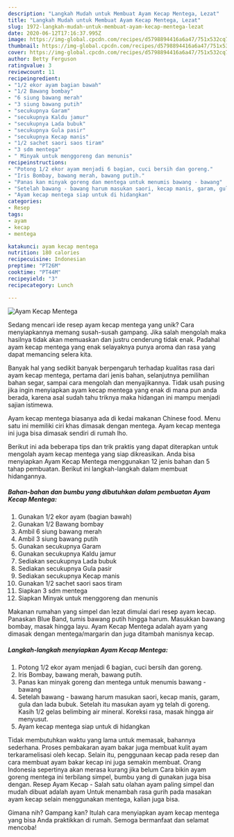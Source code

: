 ```yaml
---
description: "Langkah Mudah untuk Membuat Ayam Kecap Mentega, Lezat"
title: "Langkah Mudah untuk Membuat Ayam Kecap Mentega, Lezat"
slug: 1972-langkah-mudah-untuk-membuat-ayam-kecap-mentega-lezat
date: 2020-06-12T17:16:37.995Z
image: https://img-global.cpcdn.com/recipes/d5798894416a6a47/751x532cq70/ayam-kecap-mentega-foto-resep-utama.jpg
thumbnail: https://img-global.cpcdn.com/recipes/d5798894416a6a47/751x532cq70/ayam-kecap-mentega-foto-resep-utama.jpg
cover: https://img-global.cpcdn.com/recipes/d5798894416a6a47/751x532cq70/ayam-kecap-mentega-foto-resep-utama.jpg
author: Betty Ferguson
ratingvalue: 3
reviewcount: 11
recipeingredient:
- "1/2 ekor ayam bagian bawah"
- "1/2 Bawang bombay"
- "6 siung bawang merah"
- "3 siung bawang putih"
- "secukupnya Garam"
- "secukupnya Kaldu jamur"
- "secukupnya Lada bubuk"
- "secukupnya Gula pasir"
- "secukupnya Kecap manis"
- "1/2 sachet saori saos tiram"
- "3 sdm mentega"
- " Minyak untuk menggoreng dan menunis"
recipeinstructions:
- "Potong 1/2 ekor ayam menjadi 6 bagian, cuci bersih dan goreng."
- "Iris Bombay, bawang merah, bawang putih."
- "Panas kan minyak goreng dan mentega untuk menumis bawang - bawang"
- "Setelah bawang - bawang harum masukan saori, kecap manis, garam, gula dan lada bubuk. Setelah itu masukan ayam yg telah di goreng. Kasih 1/2 gelas belimbing air mineral. Koreksi rasa, masak hingga air menyusut."
- "Ayam kecap mentega siap untuk di hidangkan"
categories:
- Resep
tags:
- ayam
- kecap
- mentega

katakunci: ayam kecap mentega 
nutrition: 180 calories
recipecuisine: Indonesian
preptime: "PT26M"
cooktime: "PT44M"
recipeyield: "3"
recipecategory: Lunch

---
```



![Ayam Kecap Mentega](https://img-global.cpcdn.com/recipes/d5798894416a6a47/751x532cq70/ayam-kecap-mentega-foto-resep-utama.jpg)

Sedang mencari ide resep ayam kecap mentega yang unik? Cara menyiapkannya memang susah-susah gampang. Jika salah mengolah maka hasilnya tidak akan memuaskan dan justru cenderung tidak enak. Padahal ayam kecap mentega yang enak selayaknya punya aroma dan rasa yang dapat memancing selera kita.

Banyak hal yang sedikit banyak berpengaruh terhadap kualitas rasa dari ayam kecap mentega, pertama dari jenis bahan, selanjutnya pemilihan bahan segar, sampai cara mengolah dan menyajikannya. Tidak usah pusing jika ingin menyiapkan ayam kecap mentega yang enak di mana pun anda berada, karena asal sudah tahu triknya maka hidangan ini mampu menjadi sajian istimewa.

Ayam kecap mentega biasanya ada di kedai makanan Chinese food. Menu satu ini memiliki ciri khas dimasak dengan mentega. Ayam kecap mentega ini juga bisa dimasak sendiri di rumah lho.


Berikut ini ada beberapa tips dan trik praktis yang dapat diterapkan untuk mengolah ayam kecap mentega yang siap dikreasikan. Anda bisa menyiapkan Ayam Kecap Mentega menggunakan 12 jenis bahan dan 5 tahap pembuatan. Berikut ini langkah-langkah dalam membuat hidangannya.

<!--inarticleads1-->

##### Bahan-bahan dan bumbu yang dibutuhkan dalam pembuatan Ayam Kecap Mentega:

1. Gunakan 1/2 ekor ayam (bagian bawah)
1. Gunakan 1/2 Bawang bombay
1. Ambil 6 siung bawang merah
1. Ambil 3 siung bawang putih
1. Gunakan secukupnya Garam
1. Gunakan secukupnya Kaldu jamur
1. Sediakan secukupnya Lada bubuk
1. Sediakan secukupnya Gula pasir
1. Sediakan secukupnya Kecap manis
1. Gunakan 1/2 sachet saori saos tiram
1. Siapkan 3 sdm mentega
1. Siapkan  Minyak untuk menggoreng dan menunis


Makanan rumahan yang simpel dan lezat dimulai dari resep ayam kecap. Panaskan Blue Band, tumis bawang putih hingga harum. Masukkan bawang bombay, masak hingga layu. Ayam Kecap Mentega adalah ayam yang dimasak dengan mentega/margarin dan juga ditambah manisnya kecap. 

<!--inarticleads2-->

##### Langkah-langkah menyiapkan Ayam Kecap Mentega:

1. Potong 1/2 ekor ayam menjadi 6 bagian, cuci bersih dan goreng.
1. Iris Bombay, bawang merah, bawang putih.
1. Panas kan minyak goreng dan mentega untuk menumis bawang - bawang
1. Setelah bawang - bawang harum masukan saori, kecap manis, garam, gula dan lada bubuk. Setelah itu masukan ayam yg telah di goreng. Kasih 1/2 gelas belimbing air mineral. Koreksi rasa, masak hingga air menyusut.
1. Ayam kecap mentega siap untuk di hidangkan


Tidak membutuhkan waktu yang lama untuk memasak, bahannya sederhana. Proses pembakaran ayam bakar juga membuat kulit ayam terkaramelisasi oleh kecap. Selain itu, penggunaan kecap pada resep dan cara membuat ayam bakar kecap ini juga semakin membuat. Orang Indonesia sepertinya akan merasa kurang jika belum Cara bikin ayam goreng mentega ini terbilang simpel, bumbu yang di gunakan juga bisa dengan. Resep Ayam Kecap - Salah satu olahan ayam paling simpel dan mudah dibuat adalah ayam Untuk menambah rasa gurih pada masakan ayam kecap selain menggunakan mentega, kalian juga bisa. 

Gimana nih? Gampang kan? Itulah cara menyiapkan ayam kecap mentega yang bisa Anda praktikkan di rumah. Semoga bermanfaat dan selamat mencoba!
